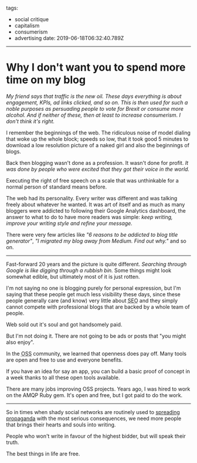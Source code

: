 tags:
  - social critique
  - capitalism
  - consumerism
  - advertising
date: 2019-06-18T06:32:40.789Z

---

# Why I don't want you to spend more time on my blog

_My friend says that traffic is the new oil. These days everything is about engagement, KPIs, ad links clicked, and so on. This is then used for such a noble purposes as persuading people to vote for Brexit or consume more alcohol. And if neither of these, then at least to increase consumerism. I don't think it's right._

I remember the beginnings of the web. The ridiculous noise of model dialing that woke up the whole block; speeds so low, that it took good 5 minutes to download a low resolution picture of a naked girl and also the beginnings of blogs.

Back then blogging wasn't done as a profession. It wasn't done for profit. _It was done by people who were excited that they got their voice in the world._

Executing the right of free speech on a scale that was unthinkable for a normal person of standard means before.

The web had its personality. Every writer was different and was talking freely about whatever he wanted. It was art of itself and as much as many bloggers were addicted to following their Google Analytics dashboard, the answer to what to do to have more readers was simple: _keep writing, improve your writing style and refine your message._

There were very few articles like _"6 reasons to be addicted to blog title generator"_, _"I migrated my blog away from Medium. Find out why."_ and so on.

---

Fast-forward 20 years and the picture is quite different. _Searching through Google is like digging through a rubbish bin._ Some things might look somewhat edible, but ultimately most of it is just rotten.

I'm not saying no one is blogging purely for personal expression, but I'm saying that these people get much less visibility these days, since these people generally care (and know) very little about <abbr title="Search engine optimization">SEO</abbr> and they simply cannot compete with professional blogs that are backed by a whole team of people.

Web sold out it's soul and got handsomely paid.

But I'm not doing it. There are not going to be ads or posts that "you might also enjoy".

In the <abbr title="Open-source software">OSS</abbr> community, we learned that openness does pay off. Many tools are open and free to use and everyone benefits.

If you have an idea for say an app, you can build a basic proof of concept in a week thanks to all these open tools available.

There are many jobs improving OSS projects. Years ago, I was hired to work on the AMQP Ruby gem. It's open and free, but I got paid to do the work.

---

So in times when shady social networks are routinely used to [spreading propaganda][ted-on-brexit] with the most serious consequences, we need more people that brings their hearts and souls into writing.

People who won't write in favour of the highest bidder, but will speak their truth.

The best things in life are free.


[ted-on-brexit]: https://www.ted.com/talks/carole_cadwalladr_facebook_s_role_in_brexit_and_the_threat_to_democracy
